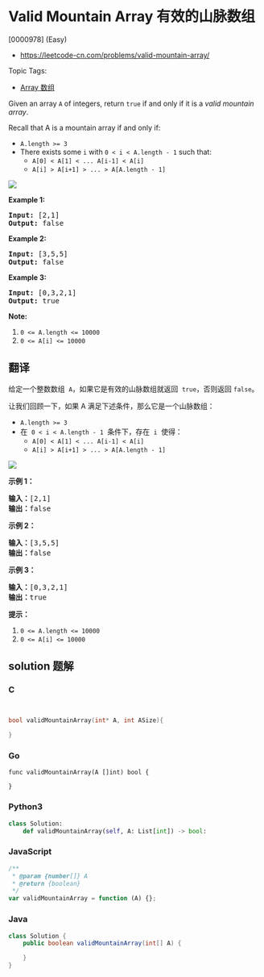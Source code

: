 # Valid Mountain Array 有效的山脉数组

[0000978] (Easy)

- https://leetcode-cn.com/problems/valid-mountain-array/

Topic Tags:

- [Array 数组](https://leetcode-cn.com/tag/array/)

Given an array `A` of integers, return `true` if and only if it is a _valid mountain array_.

Recall that A is a mountain array if and only if:

- `A.length >= 3`
- There exists some `i` with `0 < i < A.length - 1` such that:
  - `A[0] < A[1] < ... A[i-1] < A[i]`
  - `A[i] > A[i+1] > ... > A[A.length - 1]`

![](https://assets.leetcode.com/uploads/2019/10/20/hint_valid_mountain_array.png)

**Example 1:**

<pre><strong>Input: </strong><span id="example-input-1-1">[2,1]</span>
<strong>Output: </strong><span id="example-output-1">false</span>
</pre>

**Example 2:**

<pre><strong>Input: </strong><span id="example-input-2-1">[3,5,5]</span>
<strong>Output: </strong><span id="example-output-2">false</span>
</pre>

**Example 3:**

<pre><strong>Input: </strong><span id="example-input-3-1">[0,3,2,1]</span>
<strong>Output: </strong><span id="example-output-3">true</span></pre>

**Note:**

1.  `0 <= A.length <= 10000`
2.  `0 <= A[i] <= 10000`

## 翻译

给定一个整数数组  `A`，如果它是有效的山脉数组就返回  `true`，否则返回 `false`。

让我们回顾一下，如果 A 满足下述条件，那么它是一个山脉数组：

- `A.length >= 3`
- 在  `0 < i < A.length - 1`  条件下，存在  `i`  使得：
  - `A[0] < A[1] < ... A[i-1] < A[i]`
  - `A[i] > A[i+1] > ... > A[A.length - 1]`

![](https://assets.leetcode.com/uploads/2019/10/20/hint_valid_mountain_array.png)

**示例 1：**

<pre><strong>输入：</strong>[2,1]
<strong>输出：</strong>false
</pre>

**示例 2：**

<pre><strong>输入：</strong>[3,5,5]
<strong>输出：</strong>false
</pre>

**示例 3：**

<pre><strong>输入：</strong>[0,3,2,1]
<strong>输出：</strong>true</pre>

**提示：**

1.  `0 <= A.length <= 10000`
2.  `0 <= A[i] <= 10000`

## solution 题解

### C

```c


bool validMountainArray(int* A, int ASize){

}


```

### Go

```golang
func validMountainArray(A []int) bool {

}
```

### Python3

```python
class Solution:
    def validMountainArray(self, A: List[int]) -> bool:

```

### JavaScript

```javascript
/**
 * @param {number[]} A
 * @return {boolean}
 */
var validMountainArray = function (A) {};
```

### Java

```java
class Solution {
    public boolean validMountainArray(int[] A) {

    }
}
```
